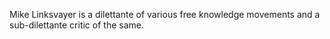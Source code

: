Mike Linksvayer is a dilettante of various free knowledge movements and a sub-dilettante critic of the same.
